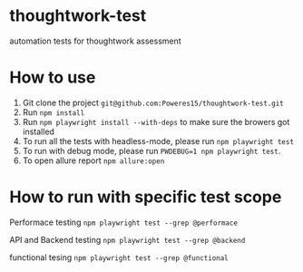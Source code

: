 # thoughtwork-test

automation tests for thoughtwork assessment

# How to use

1. Git clone the project `git@github.com:Poweres15/thoughtwork-test.git`
2. Run `npm install`
3. Run `npm playwright install --with-deps` to make sure the browers got installed
4. To run all the tests with headless-mode, please run `npm playwright test`
5. To run with debug mode, please run `PWDEBUG=1 npm playwright test`.
6. To open allure report `npm allure:open`

# How to run with specific test scope

Performace testing
`npm playwright test --grep @performace`

API and Backend testing
`npm playwright test --grep @backend`

functional tesing
`npm playwright test --grep @functional`
